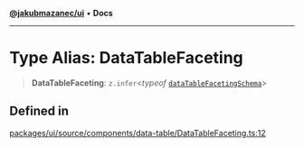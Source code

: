 [**@jakubmazanec/ui**](../README.md) • **Docs**

---

# Type Alias: DataTableFaceting

> **DataTableFaceting**: `z.infer`\<_typeof_
> [`dataTableFacetingSchema`](../variables/dataTableFacetingSchema.md)\>

## Defined in

[packages/ui/source/components/data-table/DataTableFaceting.ts:12](https://github.com/jakubmazanec/tools/blob/3137813ef46c72d3c081751f960a2aa2c61ad567/packages/ui/source/components/data-table/DataTableFaceting.ts#L12)
